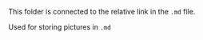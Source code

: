 This folder is connected to the relative link in the `.md` file.

Used for storing pictures in `.md`